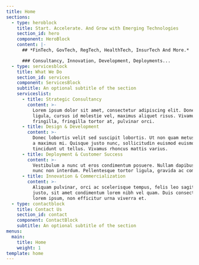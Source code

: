 ```yaml
---
title: Home
sections:
  - type: heroblock
    title: Start. Accelerate. And Grow with Emerging Technologies
    section_id: hero
    component: HeroBlock
    content: |-
      ## *FinTech, GovTech, RegTech, HealthTech, InsurTech And More.*

      ### Consultancy, Innovation, Development, Deployments...
  - type: servicesblock
    title: What We Do
    section_id: services
    component: ServicesBlock
    subtitle: An optional subtitle of the section
    serviceslist:
      - title: Strategic Consultancy
        content: >-
          Lorem ipsum dolor sit amet, consectetur adipiscing elit. Donec nisl
          ligula, cursus id molestie vel, maximus aliquet risus. Vivamus in nibh
          fringilla, fringilla tortor at, pulvinar orci.
      - title: Design & Development
        content: >-
          Donec lobortis velit sed suscipit lobortis. Ut non quam metus. Nullam
          a maximus mi. Quisque justo nunc, sollicitudin euismod euismod at,
          tincidunt ut tellus. Vivamus rhoncus mattis varius. 
      - title: Deployment & Customer Success
        content: >-
          Vestibulum a nunc ut eros condimentum posuere. Nullam dapibus quis
          nunc non interdum. Pellentesque tortor ligula, gravida ac commodo eu.
      - title: Innovation & Commercialization
        content: >-
          Aliquam pulvinar, orci ac scelerisque tempus, felis leo sagittis
          justo, sit amet condimentum lorem nibh vel quam. Duis consectetur
          lorem ipsum, non efficitur urna viverra et.
  - type: contactblock
    title: Contact Us
    section_id: contact
    component: ContactBlock
    subtitle: An optional subtitle of the section
menus:
  main:
    title: Home
    weight: 1
template: home
---
```

